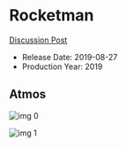 # Rocketman

[Discussion Post](https://www.avsforum.com/threads/bass-eq-for-filtered-movies.2995212/post-58439788)

* Release Date: 2019-08-27
* Production Year: 2019

## Atmos

![img 0](https://i.imgur.com/EduV71Q.jpg)

![img 1](https://i.imgur.com/PXn7B6P.jpg)

